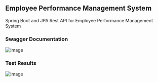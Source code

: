 ## Employee Performance Management System
Spring Boot and JPA Rest API for Employee Performance Management System

### Swagger Documentation
![image](https://github.com/user-attachments/assets/a62ccf9e-1ce6-4d7a-906a-3b2f203befa6)


### Test Results
![image](https://github.com/user-attachments/assets/0baf55cc-996a-4708-8213-33465164698e)
